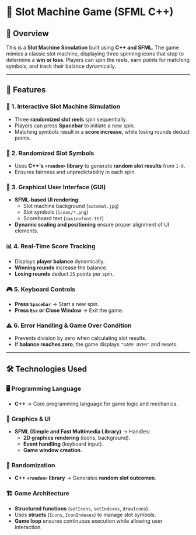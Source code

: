 # 🎰 Slot Machine Game (SFML C++)

## 📌 Overview
This is a **Slot Machine Simulation** built using **C++ and SFML**. The game mimics a classic slot machine, displaying three spinning icons that stop to determine a **win or loss**. Players can spin the reels, earn points for matching symbols, and track their balance dynamically.

---

## 🚀 Features
### 🎰 **1. Interactive Slot Machine Simulation**
- Three **randomized slot reels** spin sequentially.
- Players can press **Spacebar** to initiate a new spin.
- Matching symbols result in a **score increase**, while losing rounds deduct points.

### 🔢 **2. Randomized Slot Symbols**
- Uses **C++'s `<random>` library** to generate **random slot results** from `1-9`.
- Ensures fairness and unpredictability in each spin.

### 🎨 **3. Graphical User Interface (GUI)**
- **SFML-based UI rendering**:
  - Slot machine background (`automat.jpg`)
  - Slot symbols (`icons/*.png`)
  - Scoreboard text (`casinofont.ttf`)
- **Dynamic scaling and positioning** ensure proper alignment of UI elements.

### 📊 **4. Real-Time Score Tracking**
- Displays **player balance** dynamically.
- **Winning rounds** increase the balance.
- **Losing rounds** deduct `25` points per spin.

### 🎮 **5. Keyboard Controls**
- **Press `Spacebar`** → Start a new spin.
- **Press `Esc` or Close Window** → Exit the game.

### ⚠️ **6. Error Handling & Game Over Condition**
- Prevents division by zero when calculating slot results.
- If **balance reaches zero**, the game displays `"GAME OVER"` and resets.

---

## 🛠 Technologies Used
### 🖥 **Programming Language**
- **C++** → Core programming language for game logic and mechanics.

### 🎨 **Graphics & UI**
- **SFML (Simple and Fast Multimedia Library)** → Handles:
  - **2D graphics rendering** (icons, background).
  - **Event handling** (keyboard input).
  - **Game window creation**.

### 🎲 **Randomization**
- **C++ `<random>` library** → Generates **random slot outcomes**.

### 🏗 **Game Architecture**
- **Structured functions** (`setIcons`, `setIndexes`, `drawIcons`).
- Uses **structs** (`Icons`, `IconIndexes`) to manage slot symbols.
- **Game loop** ensures continuous execution while allowing user interaction.
